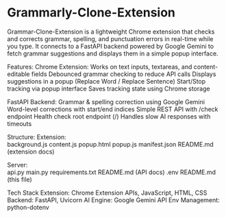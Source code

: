 # Grammarly-Clone-Extension
Grammar-Clone-Extension is a lightweight Chrome extension that checks and corrects grammar, spelling, and punctuation errors in real-time while you type.
It connects to a FastAPI backend powered by Google Gemini to fetch grammar suggestions and displays them in a simple popup interface.

Features: 
Chrome Extension:
Works on text inputs, textareas, and content-editable fields
Debounced grammar checking to reduce API calls
Displays suggestions in a popup (Replace Word / Replace Sentence)
Start/Stop tracking via popup interface
Saves tracking state using Chrome storage

FastAPI Backend:
Grammar & spelling correction using Google Gemini
Word-level corrections with start/end indices
Simple REST API with /check endpoint
Health check root endpoint (/)
Handles slow AI responses with timeouts

Structure:
Extension:            
 background.js
 content.js
 popup.html
 popup.js
 manifest.json
 README.md (extension docs)
 
Server:                      
 api.py
 main.py
 requirements.txt
 README.md (API docs)
 .env
 README.md (this file)
 
Tech Stack
Extension: Chrome Extension APIs, JavaScript, HTML, CSS
Backend: FastAPI, Uvicorn
AI Engine: Google Gemini API
Env Management: python-dotenv
   

